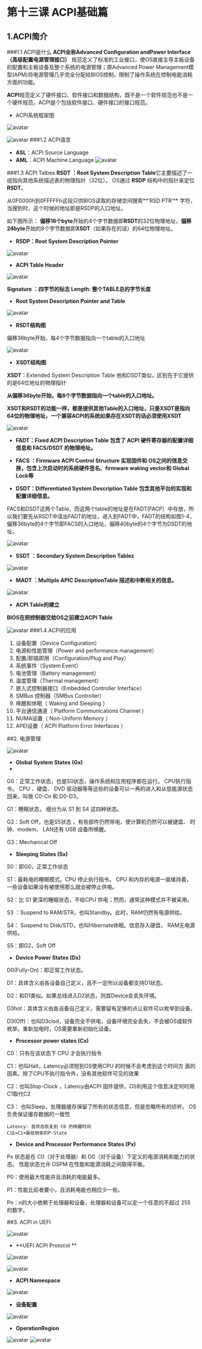 # 第十三课 ACPI基础篇

## 1.ACPI简介


###1.1 ACPI是什么
 **ACPI全称Advanced Configuration andPower Interface（高级配置电源管理接口）** 规范定义了标准的工业接口，使OS直接主导主板设备的配置和主板设备及整个系统的电源管理；原Advanced Power Management模型(APM)将电源管理几乎完全分配给BIOS控制，限制了操作系统在控制电能消耗方面的功能。

**ACPI**规范定义了硬件接口、软件接口和数据结构，既不是一个软件规范也不是一个硬件规范，ACPI是个包括软件接口、硬件接口的接口规范。

- ACPI系统框架图


![avatar](Picture13/ACPI.PNG)


![avatar](Picture13/pic1.PNG)
###1.2 ACPI语言

- **ASL**：ACPI Source Language 
- **AML**：ACPI Machine Language 
![avatar](Picture13/pic2.PNG)

###1.3 ACPI Talbes
**RSDT ：Root System Description Table**它主要描述了一组指向其他系统描述表的物理指针（32位）。 OS通过 **RSDP** 结构中的指针来定位**RSDT**。 

 从0F0000h到0FFFFFh这段只供BIOS读取的存储空间搜索**‘RSD PTR’** 字符，当搜到时，这个时候的地址即是RSDP的入口地址。

如下图所示：
**偏移16个byte**开始的4个字节数据即**RSDT**的32位物理地址，**偏移24byte**开始的8个字节数据即**XSDT**（如果存在的话）的64位物理地址。


- **RSDP：Root System Description Pointer** 


![avatar](Picture13/pic3.PNG)

- **ACPI Table Header**


![avatar](Picture13/pic4.PNG)

**Signature ：四字节的标志   Length:   整个TABLE总的字节长度**

- **Root System Description Pointer and Table**

![avatar](Picture13/pic15.PNG)

- **RSDT结构图**

偏移36byte开始，每4个字节数据指向一个table的入口地址

![avatar](Picture13/pic5.PNG)

- **XSDT结构图**

**XSDT**：Extended System Description Table 他和DSDT类似，区别在于它提供的是64位地址的物理指针


**从偏移36byte开始，每8个字节数据指向一个table的入口地址。**

**XSDT和RSDT的功能一样，都是提供其他Table的入口地址，只是XSDT是指向64位的物理地址，一个兼容ACPI的系统如果存在XSDT的话必须使用XSDT**

![avatar](Picture13/pic6.PNG)



- **FADT：Fixed ACPI Description Table 包含了 ACPI 硬件寄存器的配置详细信息和 FACS/DSDT 的物理地址。**

- **FACS ：Firmware ACPI Control Structure
   实现固件和 OS之间的信息交换，包含上次启动时的系统硬件签名、firmware waking vector和 Global Lock等**

- **DSDT：Differentiated System Description Table
   包含其他平台的实现和配置详细信息。**


FACS和DSDT这两个Table，而这两个table的地址是在FADT(FACP）中存放，所以我们要先从RSDT中读出FADT的地址，进入到FADT中，FADT的结构如图1-4，偏移36byte的4个字节即FACS的入口地址，偏移40byte的4个字节为DSDT的地址。

![avatar](Picture13/pic10.PNG)
- **SSDT ：Secondary System Description Tablez**

![avatar](Picture13/pic7.PNG)

 - **MADT ：Multiple APIC DescriptionTable 描述和中断相关的信息。**

![avatar](Picture13/pic9.PNG)


- **ACPI Table的建立**

**BIOS在把控制器交给OS之前建立ACPI Table**


![avatar](Picture13/pic8.PNG)
###1.4 ACPI的应用

1. 设备配置（Device Configuration）
2. 电源和性能管理（Power and performance management）
3. 配置/即插即用（Configuration/Plug and Play）
4. 系统事件（System Event）
5. 电池管理（Battery management）
6. 温度管理（Thermal management）
7. 嵌入式控制器接口（Embedded Controller Interface）
8. SMBus 控制器（SMBus Controller）
9. 唤醒和休眠（ Waking and Sleeping ）
10. 平台通信通道（ Platform Communications Channel ）
11. NUMA设置（ Non-Uniform Memory ）
12. APEI设置（ ACPI Platform Error Interfaces ） 



##2. 电源管理

![avatar](Picture13/pic11.PNG)

- **Global System States (Gx)**
- 
G0：正常工作状态，也是S0状态，操作系统和应用程序都在运行。 CPU执行指令。 CPU 、硬盘、 DVD 驱动器等等这些的设备可以一再的进入和从低能源状态回来，叫做 C0-Cn 和 D0-D3。

G1：睡眠状态， 细分为从 S1 到 S4 这四种状态。

G2：Soft Off，也是S5状态 ，有些部件仍然带电，使计算机仍然可以被键盘、 时钟、modem、 LAN还有 USB 设备所唤醒。

G3：Mechanical Off 

- **Sleeping States (Sx)**

S0：即G0，正常工作状态

S1：最耗电的睡眠模式。CPU 停止执行指令。 CPU 和内存的电源一直维持着，一些设备如果没有被使用那么就会被停止供电。

S2：比 S1 更深的睡眠状态，不给CPU 供电；然而，通常这种模式并不被采用。 

S3 ：Suspend to RAM/STR，也叫Standby。此时，RAM仍然有电源供给。

S4： Suspend to Disk/STD，也叫Hibernate休眠。信息存入硬盘， RAM无电源供给。

S5：即G2，Soft Off

- **Device Power States (Dx)**


D0(Fully-On)：即正常工作状态。

D1：具体含义由各设备自己定义，且不一定所以设备都支持D1状态。

D2：和D1类似。如果总线进入D2状态，则其Device会丢失环境。

D3hot：具体含义由各设备自己定义，需要留有足够的点让软件可以枚举到设备。

D3(Off)：也叫D3clod，设备完全不供电，设备环境完全丢失，不会被OS或软件枚举。重新加电时，OS需要重新初始化设备。


- **Processor power states (Cx)**

C0：只有在该状态下 CPU 才会执行指令

C1：也叫Halt，Latency必须短到OS使用CPU 的时候不会考虑到这个时间方 面的因素。除了CPU不执行指令外，没有其他软件可见的效果

C2：也叫Stop-Clock ，Latency由ACPI 固件提供，OS利用这个信息决定何时用C1取代C2 

C3： 也叫Sleep，处理器缓存保留了所有的状态信息，但是忽略所有的侦听。 OS负责保证缓存数据的一致性

	Latency: 各状态恢复到 C0 的唤醒时间
    C1E=C1+最低频率的P-State 
- **Device and Processor Performance States (Px)**

Px 状态是在 C0（对于处理器）和 D0（对于设备）下定义的电源消耗和能力的状态。 性能状态允许 OSPM 在性能和能源消耗之间取得平衡。

P0：使用最大性能并且消耗的电能最多。

P1：性能比前者要小，且消耗电能也相应少一些。

Pn：n的大小依赖于处理器和设备，处理器和设备可以定一个任意的不超过 255 的数字。 

##3. ACPI in UEFI



![avatar](Picture13/pic17.PNG)


- **UEFI ACPI Protocol **

![avatar](Picture13/pic13.PNG)


![avatar](Picture13/pic19.PNG)

- **ACPI Namespace** 

![avatar](Picture13/pic14.PNG)

- **设备配置**


![avatar](Picture13/pic20.PNG)

- **OperationRegion**

![avatar](Picture13/pic21.PNG)
![avatar](Picture13/pic22.PNG)